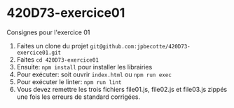 # 420D73-exercice01

Consignes pour l'exercice 01

1. Faites un clone du projet `git@github.com:jpbecotte/420D73-exercice01.git`
1. Faites `cd 420D73-exercice01`
1. Ensuite: `npm install` pour installer les librairies
1. Pour exécuter: soit ouvrir `index.html` ou `npm run exec`
1. Pour exécuter le linter: `npm run lint`
1. Vous devez remettre les trois fichiers file01.js, file02.js et file03.js zippés une fois les erreurs de standard corrigées.
